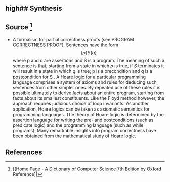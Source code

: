 high## Synthesis
- 
## Source [^1]
- A formalism for partial correctness proofs (see PROGRAM CORRECTNESS PROOF). Sentences have the form$$\{p\}S\{q\}$$where p and q are assertions and S is a program. The meaning of such a sentence is that, starting from a state in which $p$ is true, if $S$ terminates it will result in a state in which $q$ is true; p is a precondition and q is a postcondition for S . A Hoare logic for a particular programming language comprises a system of axioms and rules for deducing such sentences from other simpler ones. By repeated use of these rules it is possible ultimately to derive facts about an entire program, starting from facts about its smallest constituents. Like the Floyd method however, the approach requires judicious choice of loop invariants. As another application, Hoare logics can be taken as axiomatic semantics for programming languages. The theory of Hoare logic is determined by the assertion language for writing the pre- and postconditions (such as predicate logic) and the programming language (such as while programs). Many remarkable insights into program correctness have been obtained from the mathematical study of Hoare logic.
## References

[^1]: [[Home Page - A Dictionary of Computer Science 7th Edition by Oxford Reference]]